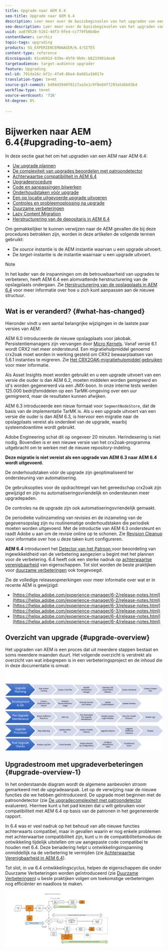 ```yaml
---
title: Upgrade naar AEM 6.4
seo-title: Upgrade naar AEM 6.4
description: Leer meer over de basisbeginselen van het upgraden van een oudere AEM naar AEM 6.4.
seo-description: Leer meer over de basisbeginselen van het upgraden van een oudere AEM naar AEM 6.4.
uuid: aa878528-5161-4df3-9fed-cc779fb6bdbe
contentOwner: sarchiz
topic-tags: upgrading
products: SG_EXPERIENCEMANAGER/6.4/SITES
content-type: reference
discoiquuid: 81ceb91d-039e-45f0-9b0c-b8233901dea8
targetaudience: target-audience upgrader
feature: Upgrading
exl-id: 791da16c-bf2c-47a9-86a4-0a601a1b017e
translation-type: tm+mt
source-git-commit: bd94d3949f0117aa3e1c9f0e84f7293a5d6b03b4
workflow-type: tm+mt
source-wordcount: '716'
ht-degree: 0%

---
```


# Bijwerken naar AEM 6.4{#upgrading-to-aem}

In deze sectie gaat het om het upgraden van een AEM naar AEM 6.4:

* [Uw upgrade plannen](/help/sites-deploying/upgrade-planning.md)
* [De complexiteit van upgrades beoordelen met patroondetector](/help/sites-deploying/pattern-detector.md)
* [Achterwaartse compatibiliteit in AEM 6.4](/help/sites-deploying/backward-compatibility.md)
* [Upgradeprocedure](/help/sites-deploying/upgrade-procedure.md)
* [Code en aanpassingen bijwerken](/help/sites-deploying/upgrading-code-and-customizations.md)
* [Onderhoudstaken vóór upgrade](/help/sites-deploying/pre-upgrade-maintenance-tasks.md)
* [Een op locatie uitgevoerde upgrade uitvoeren](/help/sites-deploying/in-place-upgrade.md)
* [Controles en probleemoplossing na upgrade](/help/sites-deploying/post-upgrade-checks-and-troubleshooting.md)
* [Duurzame verbeteringen](/help/sites-deploying/sustainable-upgrades.md)
* [Lazy Content Migration](/help/sites-deploying/lazy-content-migration.md)
* [Herstructurering van de depositaris in AEM 6.4](/help/sites-deploying/repository-restructuring.md)

Om gemakkelijker te kunnen verwijzen naar de AEM gevallen die bij deze procedures betrokken zijn, worden in deze artikelen de volgende termen gebruikt:

* De *source* instantie is de AEM instantie waarvan u een upgrade uitvoert.
* De *target*-instantie is de instantie waarnaar u een upgrade uitvoert.

>[!NOTE]
>
>In het kader van de inspanningen om de betrouwbaarheid van upgrades te verbeteren, heeft AEM 6.4 een alomvattende herstructurering van de opslagplaats ondergaan. Zie [Herstructurering van de opslagplaats in AEM 6.4](/help/sites-deploying/repository-restructuring.md) voor meer informatie over hoe u zich kunt aanpassen aan de nieuwe structuur.

## Wat is er veranderd? {#what-has-changed}

Hieronder vindt u een aantal belangrijke wijzigingen in de laatste paar versies van AEM:

AEM 6.0 introduceerde de nieuwe opslagplaats voor jakobak. Persistentiemanagers zijn vervangen door [Micro Kernels](/help/sites-deploying/recommended-deploys.md). Vanaf versie 6.1 wordt CRX2 niet meer ondersteund. Een migratiehulpmiddel genoemd crx2oak moet worden in werking gesteld om CRX2 bewaarplaatsen van 5.6.1 instanties te migreren. Zie [Het CRX2OAK-migratiehulpmiddel gebruiken](/help/sites-deploying/using-crx2oak.md) voor meer informatie.

Als Asset Insights moet worden gebruikt en u een upgrade uitvoert van een versie die ouder is dan AEM 6.2, moeten middelen worden gemigreerd en id&#39;s worden gegenereerd via een JMX-boon. In onze interne tests werden 125.000 bedrijfsmiddelen op een TarMK-omgeving over een uur gemigreerd, maar de resultaten kunnen afwijken.

AEM 6.3 introduceerde een nieuw formaat voor `SegmentNodeStore`, dat de basis van de implementatie TarMK is. Als u een upgrade uitvoert van een versie die ouder is dan AEM 6.3, is hiervoor een migratie naar de opslagplaats vereist als onderdeel van de upgrade, waarbij systeemdowntime wordt gebruikt.

Adobe Engineering schat dit op ongeveer 20 minuten. Herindexering is niet nodig. Bovendien is er een nieuwe versie van het crx2oak-programma uitgebracht om te werken met de nieuwe repository-indeling.

**Deze migratie is niet vereist als een upgrade van AEM 6.3 naar AEM 6.4 wordt uitgevoerd.**

De onderhoudstaken vóór de upgrade zijn geoptimaliseerd ter ondersteuning van automatisering.

De gebruiksopties voor de opdrachtregel van het gereedschap crx2oak zijn gewijzigd en zijn nu automatiseringsvriendelijk en ondersteunen meer upgradepaden.

De controles na de upgrade zijn ook automatiseringsvriendelijk gemaakt.

De periodieke vuilinzameling van revisies en de inzameling van de gegevensopslag zijn nu routinematige onderhoudstaken die periodiek moeten worden uitgevoerd. Met de introductie van AEM 6.3 ondersteunt en raadt Adobe u aan om de revisie online op te schonen. Zie [Revision Cleanup](/help/sites-deploying/revision-cleanup.md) voor informatie over hoe u deze taken kunt configureren.

**AEM 6.4** introduceert het  [Detector van het Patroon ](/help/sites-deploying/pattern-detector.md) voor beoordeling van ingewikkeldheid van de verbetering aangezien u begint met het plannen voor de verbetering. 6.4 heeft ook een sterke nadruk op [achterwaartse verenigbaarheid](/help/sites-deploying/backward-compatibility.md) van eigenschappen. Tot slot worden de beste praktijken voor [duurzame verbeteringen](/help/sites-deploying/sustainable-upgrades.md) ook toegevoegd.

Zie de volledige releaseopmerkingen voor meer informatie over wat er in recente AEM is gewijzigd:

* [https://helpx.adobe.com/experience-manager/6-2/release-notes.html](https://helpx.adobe.com/experience-manager/6-2/release-notes.html)
* [https://helpx.adobe.com/experience-manager/6-3/release-notes.html](https://helpx.adobe.com/experience-manager/6-3/release-notes.html)
* [https://helpx.adobe.com/experience-manager/6-4/release-notes.html](https://helpx.adobe.com/experience-manager/6-4/release-notes.html)

## Overzicht van upgrade {#upgrade-overview}

Het upgraden van AEM is een proces dat uit meerdere stappen bestaat en soms meerdere maanden duurt. Het volgende overzicht is verstrekt als overzicht van wat inbegrepen is in een verbeteringsproject en de inhoud die in deze documentatie is omvat:

![screen_shot_2018-03-30at80708am](assets/screen_shot_2018-03-30at80708am.png)

## Upgradestroom met upgradeverbeteringen {#upgrade-overview-1}

In het onderstaande diagram wordt de algemene aanbevolen stroom gemarkeerd met de upgradeaanpak. Let op de verwijzing naar de nieuwe functies die we hebben geïntroduceerd. De upgrade moet beginnen met de patroondetector (zie [De upgradecomplexiteit met patroondetector](/help/sites-deploying/pattern-detector.md) evalueren). Hiermee kunt u het pad kiezen dat u wilt gebruiken voor compatibiliteit met AEM 6.4 op basis van de patronen in het gegenereerde rapport.

In 6.4 was er veel nadruk op het behoud van alle nieuwe functies achterwaarts compatibel, maar in gevallen waarin er nog enkele problemen met achterwaartse compatibiliteit zijn, kunt u in de compatibiliteitsmodus de ontwikkeling tijdelijk uitstellen om uw aangepaste code compatibel te houden met 6.4. Deze benadering helpt u ontwikkelingsinspanning onmiddellijk na de verbetering te vermijden (zie [Achterwaartse Verenigbaarheid in AEM 6.4](/help/sites-deploying/backward-compatibility.md)).

Tot slot, in uw 6.4 ontwikkelingscyclus, helpen de eigenschappen die onder Duurzame Verbeteringen worden geïntroduceerd (zie [Duurzame Verbeteringen](/help/sites-deploying/sustainable-upgrades.md)) u beste praktijken volgen om toekomstige verbeteringen nog efficiënter en naadloos te maken.

![6_4_upgrade_overviewflow-newpage3](assets/6_4_upgrade_overviewflowchart-newpage3.png)
